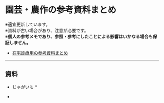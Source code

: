 # 園芸・農作の参考資料まとめ

※適宜更新しています。<br>
※資料が古い場合があり、注意が必要です。<br>
※<b>個人の参考メモであり、参照・参考にしたことによる影響はいかなる場合も保証しません。</b>

* [在宅診療用の参考資料まとめ](https://github.com/whiter462/home_visit)

---

## 資料

* じゃがいも
  * 

* 
